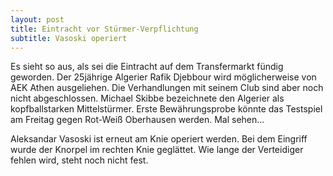 ```yaml
---
layout: post
title: Eintracht vor Stürmer-Verpflichtung
subtitle: Vasoski operiert
---
```


Es sieht so aus, als sei die Eintracht auf dem Transfermarkt fündig geworden. Der 25jährige Algerier Rafik Djebbour wird möglicherweise von AEK Athen ausgeliehen. Die Verhandlungen mit seinem Club sind aber noch nicht abgeschlossen. Michael Skibbe bezeichnete den Algerier als kopfballstarken Mittelstürmer. Erste Bewährungsprobe könnte das Testspiel am Freitag gegen Rot-Weiß Oberhausen werden. Mal sehen...

Aleksandar Vasoski ist erneut am Knie operiert werden. Bei dem Eingriff wurde der Knorpel im rechten Knie geglättet. Wie lange der Verteidiger fehlen wird, steht noch nicht fest.
